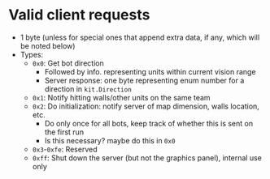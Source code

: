 # Valid client requests
- 1 byte (unless for special ones that append extra data, if any, which will be noted below)
- Types:
    - `0x0`: Get bot direction
        - Followed by info. representing units within current vision range
        - Server response: one byte representing enum number for a direction in `kit.Direction`
    - `0x1`: Notify hitting walls/other units on the same team
    - `0x2`: Do initialization: notify server of map dimension, walls location, etc.
        - Do only once for all bots, keep track of whether this is sent on the first run
        - Is this necessary? maybe do this in `0x0`
    - `0x3`-`0xfe`: Reserved
    - `0xff`: Shut down the server (but not the graphics panel), internal use only